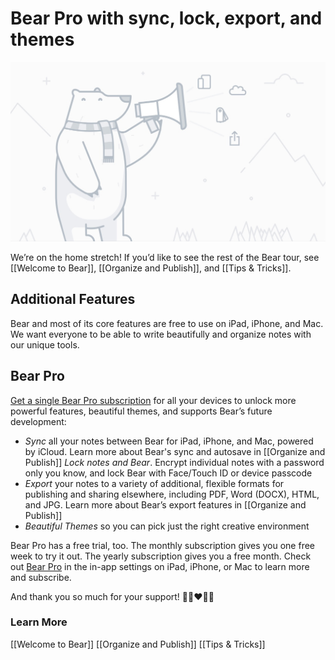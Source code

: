 # Bear Pro with sync, lock, export, and themes
![](../../BearImages/SFNoteIntro2_File0/Pro.jpg)

We’re on the home stretch! If you’d like to see the rest of the Bear tour, see [[Welcome to Bear]], [[Organize and Publish]], and [[Tips & Tricks]].

## Additional Features
Bear and most of its core features are free to use on iPad, iPhone, and Mac. We want everyone to be able to write beautifully and organize notes with our unique tools.

## Bear Pro
[Get a single Bear Pro subscription](bear://x-callback-url/open-bear-pro) for all your devices to unlock more powerful features, beautiful themes, and supports Bear’s future development:

* *Sync* all your notes between Bear for iPad, iPhone, and Mac, powered by iCloud. Learn more about Bear's sync and autosave in [[Organize and Publish]]
*Lock notes and Bear*. Encrypt individual notes with a password only you know, and lock Bear with Face/Touch ID or device passcode 
* *Export* your notes to a variety of additional, flexible formats for publishing and sharing elsewhere, including PDF, Word (DOCX), HTML, and JPG. Learn more about Bear’s export features in [[Organize and Publish]]
* *Beautiful Themes* so you can pick just the right creative environment

Bear Pro has a free trial, too. The monthly subscription gives you one free week to try it out. The yearly subscription gives you a free month. Check out [Bear Pro](bear://x-callback-url/open-bear-pro) in the in-app settings on iPad, iPhone, or Mac to learn more and subscribe.

And thank you so much for your support!
🐻🎉❤️📝😄

### Learn More
[[Welcome to Bear]]
[[Organize and Publish]]
[[Tips & Tricks]]

<!-- #welcome/pro -->

<!-- {BearID:SFNoteIntro2} -->
